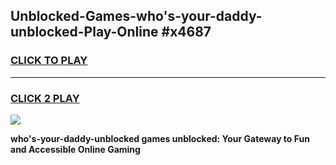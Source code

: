 
## Unblocked-Games-who's-your-daddy-unblocked-Play-Online #x4687
<h3>
<a href="https://news.freeplayer.one?title=who's-your-daddy-unblocked&ref=3">CLICK TO PLAY</a></h3>
<hr>

<h3>
<a href="https://news.freeplayer.one?title=who's-your-daddy-unblocked&ref=3">CLICK 2 PLAY</a>
  
</h3>

<a href="https://news.freeplayer.one?title=who's-your-daddy-unblocked&ref=3"><img src="https://clearcache.store/games.png"></a>


**who's-your-daddy-unblocked games unblocked: Your Gateway to Fun and Accessible Online Gaming**
